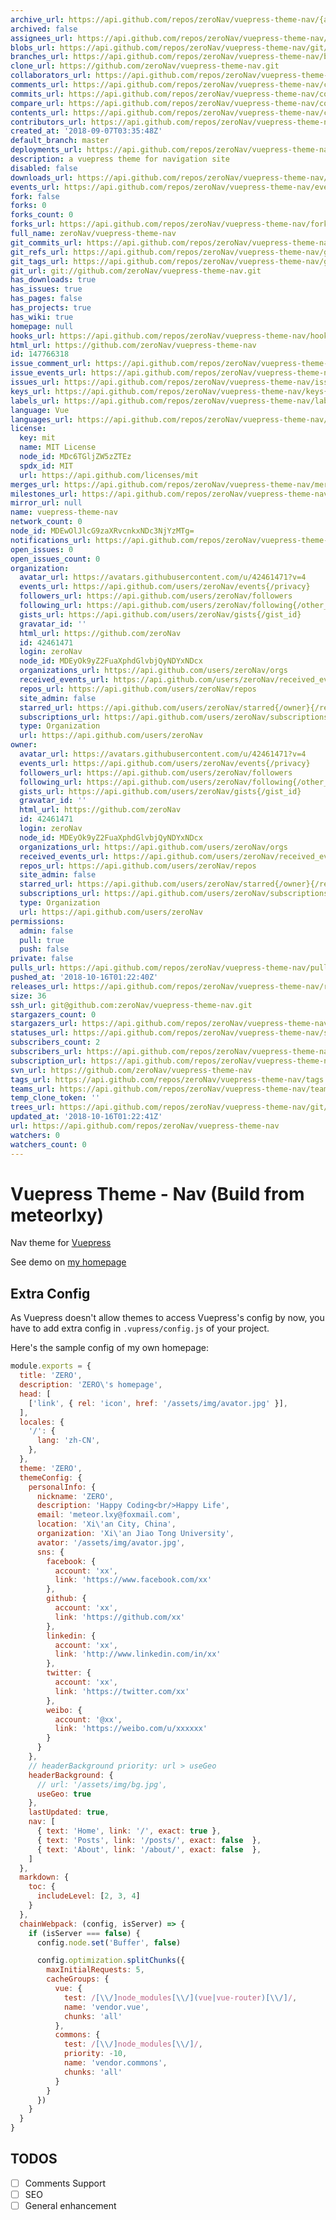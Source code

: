 ```yaml
---
archive_url: https://api.github.com/repos/zeroNav/vuepress-theme-nav/{archive_format}{/ref}
archived: false
assignees_url: https://api.github.com/repos/zeroNav/vuepress-theme-nav/assignees{/user}
blobs_url: https://api.github.com/repos/zeroNav/vuepress-theme-nav/git/blobs{/sha}
branches_url: https://api.github.com/repos/zeroNav/vuepress-theme-nav/branches{/branch}
clone_url: https://github.com/zeroNav/vuepress-theme-nav.git
collaborators_url: https://api.github.com/repos/zeroNav/vuepress-theme-nav/collaborators{/collaborator}
comments_url: https://api.github.com/repos/zeroNav/vuepress-theme-nav/comments{/number}
commits_url: https://api.github.com/repos/zeroNav/vuepress-theme-nav/commits{/sha}
compare_url: https://api.github.com/repos/zeroNav/vuepress-theme-nav/compare/{base}...{head}
contents_url: https://api.github.com/repos/zeroNav/vuepress-theme-nav/contents/{+path}
contributors_url: https://api.github.com/repos/zeroNav/vuepress-theme-nav/contributors
created_at: '2018-09-07T03:35:48Z'
default_branch: master
deployments_url: https://api.github.com/repos/zeroNav/vuepress-theme-nav/deployments
description: a vuepress theme for navigation site
disabled: false
downloads_url: https://api.github.com/repos/zeroNav/vuepress-theme-nav/downloads
events_url: https://api.github.com/repos/zeroNav/vuepress-theme-nav/events
fork: false
forks: 0
forks_count: 0
forks_url: https://api.github.com/repos/zeroNav/vuepress-theme-nav/forks
full_name: zeroNav/vuepress-theme-nav
git_commits_url: https://api.github.com/repos/zeroNav/vuepress-theme-nav/git/commits{/sha}
git_refs_url: https://api.github.com/repos/zeroNav/vuepress-theme-nav/git/refs{/sha}
git_tags_url: https://api.github.com/repos/zeroNav/vuepress-theme-nav/git/tags{/sha}
git_url: git://github.com/zeroNav/vuepress-theme-nav.git
has_downloads: true
has_issues: true
has_pages: false
has_projects: true
has_wiki: true
homepage: null
hooks_url: https://api.github.com/repos/zeroNav/vuepress-theme-nav/hooks
html_url: https://github.com/zeroNav/vuepress-theme-nav
id: 147766318
issue_comment_url: https://api.github.com/repos/zeroNav/vuepress-theme-nav/issues/comments{/number}
issue_events_url: https://api.github.com/repos/zeroNav/vuepress-theme-nav/issues/events{/number}
issues_url: https://api.github.com/repos/zeroNav/vuepress-theme-nav/issues{/number}
keys_url: https://api.github.com/repos/zeroNav/vuepress-theme-nav/keys{/key_id}
labels_url: https://api.github.com/repos/zeroNav/vuepress-theme-nav/labels{/name}
language: Vue
languages_url: https://api.github.com/repos/zeroNav/vuepress-theme-nav/languages
license:
  key: mit
  name: MIT License
  node_id: MDc6TGljZW5zZTEz
  spdx_id: MIT
  url: https://api.github.com/licenses/mit
merges_url: https://api.github.com/repos/zeroNav/vuepress-theme-nav/merges
milestones_url: https://api.github.com/repos/zeroNav/vuepress-theme-nav/milestones{/number}
mirror_url: null
name: vuepress-theme-nav
network_count: 0
node_id: MDEwOlJlcG9zaXRvcnkxNDc3NjYzMTg=
notifications_url: https://api.github.com/repos/zeroNav/vuepress-theme-nav/notifications{?since,all,participating}
open_issues: 0
open_issues_count: 0
organization:
  avatar_url: https://avatars.githubusercontent.com/u/42461471?v=4
  events_url: https://api.github.com/users/zeroNav/events{/privacy}
  followers_url: https://api.github.com/users/zeroNav/followers
  following_url: https://api.github.com/users/zeroNav/following{/other_user}
  gists_url: https://api.github.com/users/zeroNav/gists{/gist_id}
  gravatar_id: ''
  html_url: https://github.com/zeroNav
  id: 42461471
  login: zeroNav
  node_id: MDEyOk9yZ2FuaXphdGlvbjQyNDYxNDcx
  organizations_url: https://api.github.com/users/zeroNav/orgs
  received_events_url: https://api.github.com/users/zeroNav/received_events
  repos_url: https://api.github.com/users/zeroNav/repos
  site_admin: false
  starred_url: https://api.github.com/users/zeroNav/starred{/owner}{/repo}
  subscriptions_url: https://api.github.com/users/zeroNav/subscriptions
  type: Organization
  url: https://api.github.com/users/zeroNav
owner:
  avatar_url: https://avatars.githubusercontent.com/u/42461471?v=4
  events_url: https://api.github.com/users/zeroNav/events{/privacy}
  followers_url: https://api.github.com/users/zeroNav/followers
  following_url: https://api.github.com/users/zeroNav/following{/other_user}
  gists_url: https://api.github.com/users/zeroNav/gists{/gist_id}
  gravatar_id: ''
  html_url: https://github.com/zeroNav
  id: 42461471
  login: zeroNav
  node_id: MDEyOk9yZ2FuaXphdGlvbjQyNDYxNDcx
  organizations_url: https://api.github.com/users/zeroNav/orgs
  received_events_url: https://api.github.com/users/zeroNav/received_events
  repos_url: https://api.github.com/users/zeroNav/repos
  site_admin: false
  starred_url: https://api.github.com/users/zeroNav/starred{/owner}{/repo}
  subscriptions_url: https://api.github.com/users/zeroNav/subscriptions
  type: Organization
  url: https://api.github.com/users/zeroNav
permissions:
  admin: false
  pull: true
  push: false
private: false
pulls_url: https://api.github.com/repos/zeroNav/vuepress-theme-nav/pulls{/number}
pushed_at: '2018-10-16T01:22:40Z'
releases_url: https://api.github.com/repos/zeroNav/vuepress-theme-nav/releases{/id}
size: 36
ssh_url: git@github.com:zeroNav/vuepress-theme-nav.git
stargazers_count: 0
stargazers_url: https://api.github.com/repos/zeroNav/vuepress-theme-nav/stargazers
statuses_url: https://api.github.com/repos/zeroNav/vuepress-theme-nav/statuses/{sha}
subscribers_count: 2
subscribers_url: https://api.github.com/repos/zeroNav/vuepress-theme-nav/subscribers
subscription_url: https://api.github.com/repos/zeroNav/vuepress-theme-nav/subscription
svn_url: https://github.com/zeroNav/vuepress-theme-nav
tags_url: https://api.github.com/repos/zeroNav/vuepress-theme-nav/tags
teams_url: https://api.github.com/repos/zeroNav/vuepress-theme-nav/teams
temp_clone_token: ''
trees_url: https://api.github.com/repos/zeroNav/vuepress-theme-nav/git/trees{/sha}
updated_at: '2018-10-16T01:22:41Z'
url: https://api.github.com/repos/zeroNav/vuepress-theme-nav
watchers: 0
watchers_count: 0
---
```


# Vuepress Theme - Nav (Build from meteorlxy)

Nav theme for [Vuepress](https://vuepress.vuejs.org)

See demo on [my homepage](https://zeronav.github.io)

## Extra Config

As Vuepress doesn't allow themes to access Vuepress's config by now, you have to add extra config in `.vupress/config.js` of your project.

Here's the sample config of my own homepage:

```js
module.exports = {
  title: 'ZERO',
  description: 'ZERO\'s homepage',
  head: [
    ['link', { rel: 'icon', href: '/assets/img/avator.jpg' }],
  ],
  locales: {
    '/': {
      lang: 'zh-CN',
    },
  },
  theme: 'ZERO',
  themeConfig: {
    personalInfo: {
      nickname: 'ZERO',
      description: 'Happy Coding<br/>Happy Life',
      email: 'meteor.lxy@foxmail.com',
      location: 'Xi\'an City, China',
      organization: 'Xi\'an Jiao Tong University',
      avator: '/assets/img/avator.jpg',
      sns: {
        facebook: {
          account: 'xx',
          link: 'https://www.facebook.com/xx'
        },
        github: {
          account: 'xx',
          link: 'https://github.com/xx'
        },
        linkedin: {
          account: 'xx',
          link: 'http://www.linkedin.com/in/xx'
        },
        twitter: {
          account: 'xx',
          link: 'https://twitter.com/xx'
        },
        weibo: {
          account: '@xx',
          link: 'https://weibo.com/u/xxxxxx'
        }
      }
    },
    // headerBackground priority: url > useGeo
    headerBackground: {
      // url: '/assets/img/bg.jpg',
      useGeo: true
    },
    lastUpdated: true,
    nav: [
      { text: 'Home', link: '/', exact: true },
      { text: 'Posts', link: '/posts/', exact: false  },
      { text: 'About', link: '/about/', exact: false  }, 
    ]
  },
  markdown: {
    toc: {
      includeLevel: [2, 3, 4]
    }
  },
  chainWebpack: (config, isServer) => {
    if (isServer === false) {
      config.node.set('Buffer', false)

      config.optimization.splitChunks({
        maxInitialRequests: 5,
        cacheGroups: {
          vue: {
            test: /[\\/]node_modules[\\/](vue|vue-router)[\\/]/,
            name: 'vendor.vue',
            chunks: 'all'
          },
          commons: {
            test: /[\\/]node_modules[\\/]/,
            priority: -10,
            name: 'vendor.commons',
            chunks: 'all'
          }
        }
      })
    }
  }
}
```

## TODOS

- [ ] Comments Support
- [ ] SEO
- [ ] General enhancement

